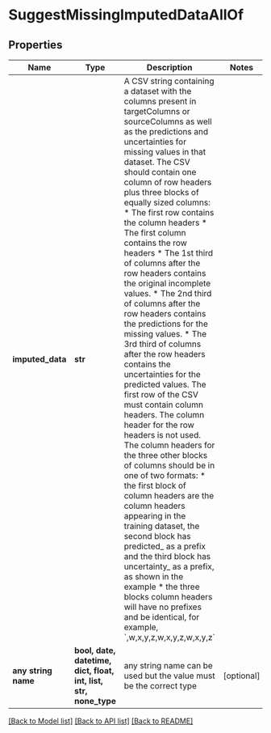 # SuggestMissingImputedDataAllOf


## Properties
Name | Type | Description | Notes
------------ | ------------- | ------------- | -------------
**imputed_data** | **str** | A CSV string containing a dataset with the columns present in targetColumns or sourceColumns as well as the predictions and uncertainties for missing values in that dataset.  The CSV should contain one column of row headers plus three blocks of equally sized columns:   * The first row contains the column headers   * The first column contains the row headers   * The 1st third of columns after the row headers contains the original incomplete values.   * The 2nd third of columns after the row headers contains the predictions for the missing values.   * The 3rd third of columns after the row headers contains the uncertainties for the predicted values.  The first row of the CSV must contain column headers.  The column header for the row headers is not used. The column headers for the three other blocks of columns should be in one of two formats:   * the first block of column headers are the column headers appearing in the training dataset, the second block has predicted_ as a prefix and the third block has uncertainty_ as a prefix, as shown in the example   * the three blocks column headers will have no prefixes and be identical, for example, &#x60;,w,x,y,z,w,x,y,z,w,x,y,z&#x60;  | 
**any string name** | **bool, date, datetime, dict, float, int, list, str, none_type** | any string name can be used but the value must be the correct type | [optional]

[[Back to Model list]](../README.md#documentation-for-models) [[Back to API list]](../README.md#documentation-for-api-endpoints) [[Back to README]](../README.md)


